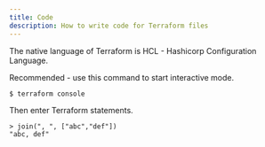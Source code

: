 ```yaml
---
title: Code
description: How to write code for Terraform files
---
```


The native language of Terraform is HCL - Hashicorp Configuration Language.


Recommended - use this command to start interactive mode.

```sh
$ terraform console
```

Then enter Terraform statements.

```
> join(", ", ["abc","def"])
"abc, def"
```
